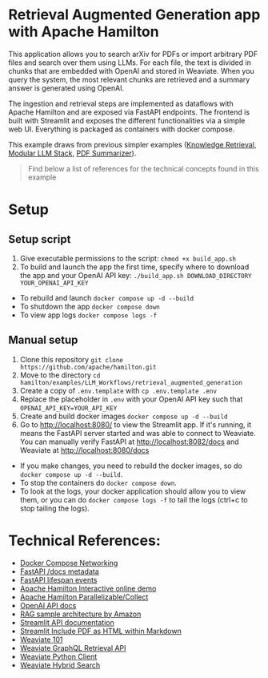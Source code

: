 # Retrieval Augmented Generation app with Apache Hamilton
This application allows you to search arXiv for PDFs or import arbitrary PDF files and search over them using LLMs. For each file, the text is divided in chunks that are embedded with OpenAI and stored in Weaviate. When you query the system, the most relevant chunks are retrieved and a summary answer is generated using OpenAI.

The ingestion and retrieval steps are implemented as dataflows with Apache Hamilton and are exposed via FastAPI endpoints. The frontend is built with Streamlit and exposes the different functionalities via a simple web UI. Everything is packaged as containers with docker compose.

This example draws from previous simpler examples ([Knowledge Retrieval](https://github.com/apache/hamilton/tree/main/examples/LLM_Workflows/knowledge_retrieval), [Modular LLM Stack](https://github.com/apache/hamilton/tree/main/examples/LLM_Workflows/modular_llm_stack), [PDF Summarizer](https://github.com/apache/hamilton/tree/main/examples/LLM_Workflows/pdf_summarizer)).

> Find below a list of references for the technical concepts found in this example

# Setup
## Setup script
1. Give executable permissions to the script: `chmod +x build_app.sh`
2. To build and launch the app the first time, specify where to download the app and your OpenAI API key: `./build_app.sh DOWNLOAD_DIRECTORY YOUR_OPENAI_API_KEY`
- To rebuild and launch `docker compose up -d --build`
- To shutdown the app `docker compose down`
- To view app logs `docker compose logs -f`

## Manual setup
1. Clone this repository `git clone https://github.com/apache/hamilton.git`
2. Move to the directory `cd hamilton/examples/LLM_Workflows/retrieval_augmented_generation`
3. Create a copy of `.env.template` with `cp .env.template .env`
4. Replace the placeholder in `.env` with your OpenAI API key such that `OPENAI_API_KEY=YOUR_API_KEY`
5. Create and build docker images `docker compose up -d --build`
6. Go to [http://localhost:8080/](http://localhost:8080/) to view the Streamlit app. If it's running, it means the FastAPI server started and was able to connect to Weaviate. You can manually verify FastAPI at [http://localhost:8082/docs](http://localhost:8082/docs) and Weaviate at [http://localhost:8080/docs](http://localhost:8083/v1)
- If you make changes, you need to rebuild the docker images, so do `docker compose up -d --build`.
- To stop the containers do `docker compose down`.
- To look at the logs, your docker application should allow you to view them,
or you can do `docker compose logs -f` to tail the logs (ctrl+c to stop tailing the logs).

# Technical References:
- [Docker Compose Networking](https://docs.docker.com/compose/networking/)
- [FastAPI /docs metadata](https://fastapi.tiangolo.com/tutorial/metadata/)
- [FastAPI lifespan events](https://fastapi.tiangolo.com/advanced/events/)
- [Apache Hamilton Interactive online demo](https://www.tryhamilton.dev/)
- [Apache Hamilton Parallelizable/Collect](https://hamilton.dagworks.io/en/latest/concepts/customizing-execution/#dynamic-dags-parallel-execution)
- [OpenAI API docs](https://platform.openai.com/docs/introduction)
- [RAG sample architecture by Amazon](https://docs.aws.amazon.com/sagemaker/latest/dg/jumpstart-foundation-models-customize-rag.html)
- [Streamlit API documentation](https://docs.streamlit.io/library/api-reference)
- [Streamlit Include PDF as HTML within Markdown](https://discuss.streamlit.io/t/rendering-pdf-on-ui/13505)
- [Weaviate 101](https://weaviate.io/developers/weaviate/tutorials)
- [Weaviate GraphQL Retrieval API](https://weaviate.io/developers/weaviate/api/graphql#graphql)
- [Weaviate Python Client](https://weaviate-python-client.readthedocs.io/en/stable/index.html)
- [Weaviate Hybrid Search](https://weaviate.io/developers/academy/zero_to_mvp/queries_2/hybrid)
